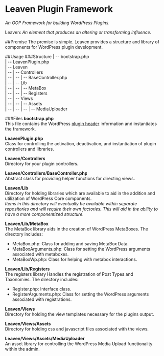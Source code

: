 Leaven Plugin Framework
==============
*An OOP Framework for building WordPress Plugins.*

Leaven: *An element that produces an altering or transforming influence.*

##Premise
The premise is simple. Leaven provides a structure and library of
components for WordPress plugin development.

##Usage
###Structure
   | -- bootstrap.php  
   | -- LeavenPlugin.php  
   | -- Leaven  
   | -- | -- Controllers  
   | -- | -- | -- BaseController.php  
   | -- | -- Lib  
   | -- | -- | -- MetaBox  
   | -- | -- | -- Registers  
   | -- | -- Views  
   | -- | -- | -- Assets  
   | -- | -- | -- | -- MediaUploader

###Files
**bootstrap.php**  
This file contains the WordPress [plugin header][1] information and
instantiates the framework.

**LeavenPlugin.php**  
Class for controlling the activation, deactivation, and instantiation
of plugin controllers and libraries.

**Leaven/Controllers**  
Directory for your plugin controllers.  

**Leaven/Controllers/BaseController.php**  
Abstract class for providing helper functions for directing views.  


**Leaven/Lib**  
Directory for holding libraries which are available to aid in the addition
and utilization of WordPress Core components.  
*Items in this directory will eventually be available within separate
repositories and will require their own factories. This will aid in the ability
to have a more componentized structure.*

**Leaven/Lib/MetaBox**  
The MetaBox library aids in the creation of WordPress MetaBoxes. The directory
includes:
* MetaBox.php: Class for adding and saving MetaBox Data.
* MetaBoxArguments.php: Class for setting the WordPress arguments associated
with metaboxes.
* MetaBoxWp.php: Class for helping with metabox interactions.

**Leaven/Lib/Registers**  
The registers library Handles the registration of Post Types and Taxonomies.
The directory includes:
* Register.php: Interface class.
* RegisterArguments.php: Class for setting the WordPress arguments associated
with registrations.

**Leaven/Views**  
Directory for holding the view templates necessary for the plugins output.  

**Leaven/Views/Assets**  
Directory for holding css and javascript files associated with the views.

**Leaven/Views/Assets/MediaUploader**  
An asset library for controlling the WordPress Media Upload functionality
within the admin.


[1]: http://codex.wordpress.org/Writing_a_Plugin#File_Headers
